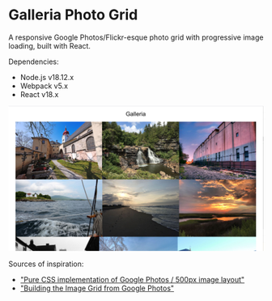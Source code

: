 # Galleria Photo Grid

A responsive Google Photos/Flickr-esque photo grid with progressive image loading, built with React.

Dependencies:
* Node.js v18.12.x
* Webpack v5.x
* React v18.x


![galleria screenshot](https://github.com/charliethomason/galleria/blob/master/screenshot.jpg?raw=true)

Sources of inspiration:
* ["Pure CSS implementation of Google Photos / 500px image layout"](https://github.com/xieranmaya/blog/issues/6)
* ["Building the Image Grid from Google Photos"](https://medium.com/@danrschlosser/building-the-image-grid-from-google-photos-6a09e193c74a)